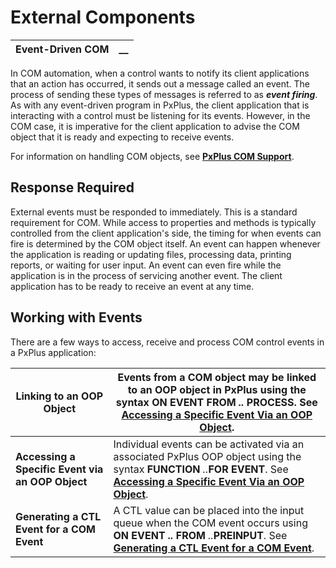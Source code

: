 # External Components  
  
**Event-Driven COM** |  **__**  
---|---  
  
In COM automation, when a control wants to notify its client applications that an action has occurred, it sends out a message called an event. The process of sending these types of messages is referred to as **_event firing_**. As with any event-driven program in PxPlus, the client application that is interacting with a control must be listening for its events. However, in the COM case, it is imperative for the client application to advise the COM object that it is ready and expecting to receive events.

For information on handling COM objects, see **[PxPlus COM Support](../PxPlus%20COM%20Support/Overview.md)**.

## Response Required

External events must be responded to immediately. This is a standard requirement for COM. While access to properties and methods is typically controlled from the client application's side, the timing for when events can fire is determined by the COM object itself. An event can happen whenever the application is reading or updating files, processing data, printing reports, or waiting for user input. An event can even fire while the application is in the process of servicing another event. The client application has to be ready to receive an event at any time.

## Working with Events

There are a few ways to access, receive and process COM control events in a PxPlus application:

**Linking to an OOP Object** |  Events from a COM object may be linked to an OOP object in PxPlus using the syntax **ON EVENT FROM _.._ PROCESS.** See **[Accessing a Specific Event Via an OOP Object](Accessing%20a%20Specific%20Event%20Via%20an%20OOP%20Object.md)**.  
---|---  
**Accessing a Specific Event via an OOP Object** |  Individual events can be activated via an associated PxPlus OOP object using the syntax **FUNCTION** _.._**FOR EVENT**. See **[Accessing a Specific Event Via an OOP Object](Accessing%20a%20Specific%20Event%20Via%20an%20OOP%20Object.md)**.  
**Generating a CTL Event for a COM Event** |  A CTL value can be placed into the input queue when the COM event occurs using **ON EVENT _.._ FROM** _.._**PREINPUT**. See **[Generating a CTL Event for a COM Event](Generating%20a%20CTL%20Event%20for%20a%20COM%20Event.md)**.
